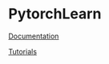 # PytorchLearn


[Documentation](https://pytorch.org/docs/stable/index.html)

[Tutorials](https://pytorch.org/tutorials/)